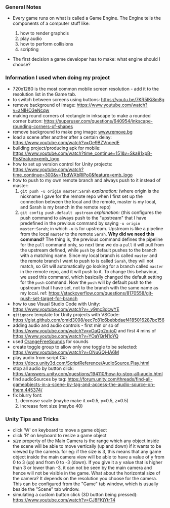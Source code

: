 ### General Notes

- Every game runs on what is called a Game Engine. The Engine tells the components of a computer stuff like:
    1. how to render graphcis
    2. play audio
    3. how to perform collisions 
    4. scripting 

- The first decision a game developer has to make: what engine should I choose?

### Information I used when doing my project

- 720x1280 is the most common mobile screen resolution - add it to the resolution list in the Game tab.
- to switch between screens using buttons: https://youtu.be/7KR5IKi8m8g
- remove background of image: https://www.youtube.com/watch?v=aNIHO3eNcqw
- making round corners of rectangle in inkscape to make a rounded corner button: https://superuser.com/questions/640954/inkscape-rounding-corners-of-shapes
- remove background to make png image: www.remove.bg
- load a scene after another after a certain delay: https://www.youtube.com/watch?v=Oe9BZVnoedE
- building project/producing apk for mobile: https://www.youtube.com/watch?time_continue=151&v=Ska81xpB-Po&feature=emb_logo
- how to set up version control for Unity projects: https://www.youtube.com/watch?time_continue=300&v=TbdWXbRlPo0&feature=emb_logo
- how to push to my own remote branch and always push to it instead of master:
    1. `git push -u origin master:Sarah` 
    *explanation:* (where origin is the nickname I gave for the remote repo when I first set up the connection between the local and the remote, master is my local, and Sarah is my branch in the remote repo)
    2. `git config push.default upstream` 
    *explanation:* (this configures the push command to always push to the "upstream" that I have predefined in the previous command by saying `-u origin master:Sarah`; in which `-u` is for upstream. Upstream is like a pipeline from the local `master` to the remote `Sarah`. 
    **Why did we need this command?** 
    The thing is, the previous command defines the pipeline for the `pull` command only, so next time we do a `pull` it will pull from the upstream defined, while `push` by default pushes to the branch with a matching name.
    Since my local branch is called `master` and the remote branch I want to push to is called `Sarah`, they will not match, so Git will automatically go looking for a branch called `master` in the remote repo, and it will push to it. To change this behaviour, we used this command, which basically changed the default setting for the `push` command. Now the `push` will by default push to the upstream that I have set, not to the branch with the same name as my local.
    ref: https://stackoverflow.com/questions/8170558/git-push-set-target-for-branch
- how to use Visual Studio Code with Unity: https://www.youtube.com/watch?v=_v9mc3dcwYE
- `gitignore` template for Unity projects with VSCode: https://gist.github.com/omid3098/eec7c81c6bebbdaef4185016287bc156
- adding audio and audio controls - first min or so of https://www.youtube.com/watch?v=vOaQp2x-io0 and first 4 mins of https://www.youtube.com/watch?v=YOaYQrN1oYQ
- used [OrangeFreeSounds](http://www.orangefreesounds.com/) for sounds
- create toggle group to allow only one toggle to be selected: https://www.youtube.com/watch?v=ONuGQj-IA6M
- play audio from script C#: https://docs.unity3d.com/ScriptReference/AudioSource.Play.html
- stop all audio by button click: https://answers.unity.com/questions/194110/how-to-stop-all-audio.html
- find audioSources by tag: https://forum.unity.com/threads/find-all-gameobjects-in-a-scene-by-tag-and-access-the-audio-source-on-them.445374/
- fix blurry font:
    1. decrease scale (maybe make it x=0.5, y=0.5, z=0.5)
    2. increase font size (maybe 40)
### Unity Tips and Tricks

- click 'W' on keyboard to move a game object
- click 'R' on keyboard to resize a game object
- *size* property of the Main Camera is the range which any object inside the scene will be able to move vertically (up and down) if it wants to be viewed by the camera.
for eg: if the size is 3, this means that any game object inside the main camera view will be able to have a value of y from 0 to 3 (up) and from 0 to -3 (down). If you give it a y value that is higher than 3 or lower than -3, it can not be seen by the main camera and hence will not be visible in the game.
What about the horizontal size of the camera? 
It depends on the resolution you choose for the camera. This can be configured from the "Game" tab window, which is usually beside the "Scene" tab window.
- simulating a custom button click (3D button being pressed): https://www.youtube.com/watch?v=CJ8FKjYtrT4